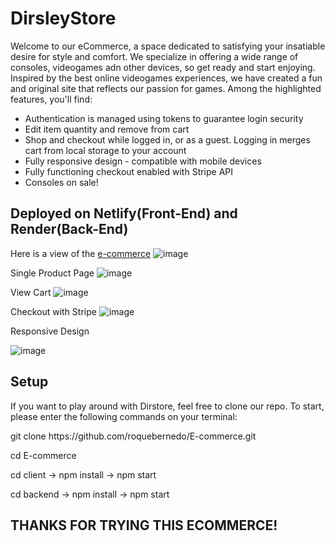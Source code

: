 # DirsleyStore
Welcome to our eCommerce, a space dedicated to satisfying your insatiable desire for style and comfort.
We specialize in offering a wide range of consoles, videogames adn other devices, so get ready and start enjoying.
Inspired by the best online videogames experiences, we have created a fun and original site that reflects our passion for games.
Among the highlighted features, you'll find:

<ul>
  <li>Authentication is managed using tokens to guarantee login security</li>
  <li>Edit item quantity and remove from cart</li>
  <li>Shop and checkout while logged in, or as a guest. Logging in merges cart from local storage to your account</li>
  <li>Fully responsive design - compatible with mobile devices</li>
  <li>Fully functioning checkout enabled with Stripe API</li>
  <li>Consoles on sale!</li>
</ul>

## Deployed on Netlify(Front-End) and Render(Back-End)
Here is a view of the [e-commerce](https://ecommerce-rq.netlify.app/)
![image](https://github.com/roquebernedo/E-commerce/assets/128245208/ba4fea07-8b9f-4a32-8304-dee16f905bd0)

Single Product Page
![image](https://github.com/roquebernedo/E-commerce/assets/128245208/20462553-fa80-4f5a-b2d4-d9442b21c30c)

View Cart
![image](https://github.com/roquebernedo/E-commerce/assets/128245208/39fddb51-9546-4c80-b596-70b0a5ec6639)

Checkout with Stripe
![image](https://github.com/roquebernedo/E-commerce/assets/128245208/6dcca973-94d4-4c5f-9445-0ffc2f249edd)

<div>Responsive Design</div>

![image](https://github.com/roquebernedo/E-commerce/assets/128245208/10fc6ef5-0144-443d-b461-421f839b0ad5)

## Setup
If you want to play around with Dirstore, feel free to clone our repo. To start, please enter the following commands on your terminal:

<div>
  <p>git clone https://github.com/roquebernedo/E-commerce.git</p>
  <p>cd E-commerce</p>
  <p>cd client -> npm install -> npm start</p>
  <p>cd backend -> npm install -> npm start</p>
</div>

## THANKS FOR TRYING THIS ECOMMERCE!








